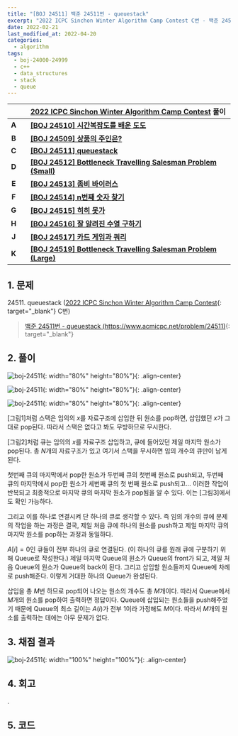 ```yaml
---
title: "[BOJ 24511] 백준 24511번 - queuestack"
excerpt: "2022 ICPC Sinchon Winter Algorithm Camp Contest C번 - 백준 24511번 queuestack 풀이"
date: 2022-02-21
last_modified_at: 2022-04-20
categories:
  - algorithm
tags:
  - boj-24000-24999
  - c++
  - data_structures
  - stack
  - queue
---
```


|||[2022 ICPC Sinchon Winter Algorithm Camp Contest](https://burningfalls.github.io/contest/2022-swac-baekjoon-contest/) 풀이|
|:---:|:---:|:---|
|**A**||**[[BOJ 24510] 시간복잡도를 배운 도도](https://burningfalls.github.io/algorithm/boj-24510/)**|
|**B**||**[[BOJ 24509] 상품의 주인은?](https://burningfalls.github.io/algorithm/boj-24509/)**|
|**C**||**[[BOJ 24511] queuestack](https://burningfalls.github.io/algorithm/boj-24511/)**|
|**D**||**[[BOJ 24512] Bottleneck Travelling Salesman Problem (Small)](https://burningfalls.github.io/algorithm/boj-24512/)**|
|**E**||**[[BOJ 24513] 좀비 바이러스](https://burningfalls.github.io/algorithm/boj-24513/)**|
|**F**||**[[BOJ 24514] n번째 숫자 찾기](https://burningfalls.github.io/algorithm/boj-24514/)**|
|**G**||**[[BOJ 24515] 히히 못가](https://burningfalls.github.io/algorithm/boj-24515/)**|
|**H**||**[[BOJ 24516] 잘 알려진 수열 구하기](https://burningfalls.github.io/algorithm/boj-24516/)**|
|**J**||**[[BOJ 24517] 카드 게임과 쿼리](https://burningfalls.github.io/algorithm/boj-24517/)**|
|**K**||**[[BOJ 24519] Bottleneck Travelling Salesman Problem (Large)](https://burningfalls.github.io/algorithm/boj-24519/)**|

## 1. 문제
$24511$. queuestack ([2022 ICPC Sinchon Winter Algorithm Camp Contest](https://burningfalls.github.io/contest/2022-swac-baekjoon-contest/){: target="_blank"} C번)

> [백준 24511번 - queuestack (https://www.acmicpc.net/problem/24511)](https://www.acmicpc.net/problem/24511){: target="_blank"}

## 2. 풀이

![boj-24511](https://user-images.githubusercontent.com/30232837/161195524-e7d064fc-a3db-4858-b1fc-1ca61a1d9ca4.png "boj-24511"){: width="80%" height="80%"}{: .align-center}

![boj-24511](https://user-images.githubusercontent.com/30232837/161195592-d33b5e7d-4cd6-4120-a380-ae154beadd8b.png "boj-24511"){: width="80%" height="80%"}{: .align-center}

![boj-24511](https://user-images.githubusercontent.com/30232837/161195616-62c0ad6b-1d96-46e8-8990-9e977cb4d228.png "boj-24511"){: width="80%" height="80%"}{: .align-center}

[그림1]처럼 스택은 임의의 $x$를 자료구조에 삽입한 뒤 원소를 pop하면, 삽입했던 $x$가 그대로 pop된다. 따라서 스택은 없다고 봐도 무방하므로 무시한다. 

[그림2]처럼 큐는 임의의 $x$를 자료구조 삽입하고, 큐에 들어있던 제일 마지막 원소가 pop된다. 총 $N$개의 자료구조가 있고 여기서 스택을 무시하면 임의 개수의 큐만이 남게 된다. 

첫번째 큐의 마지막에서 pop한 원소가 두번째 큐의 첫번째 원소로 push되고, 두번째 큐의 마지막에서 pop한 원소가 세번째 큐의 첫 번째 원소로 push되고… 이러한 작업이 반복되고 최종적으로 마지막 큐의 마지막 원소가 pop됨을 알 수 있다. 이는 [그림3]에서도 확인 가능하다. 

그리고 이를 하나로 연결시켜 단 하나의 큐로 생각할 수 있다. 즉 임의 개수의 큐에 문제의 작업을 하는 과정은 결국, 제일 처음 큐에 하나의 원소를 push하고 제일 마지막 큐의 마지막 원소를 pop하는 과정과 동일하다.

$A[i]=0$인 큐들이 전부 하나의 큐로 연결된다. (이 하나의 큐를 원래 큐에 구분하기 위해 Queue로 작성한다.) 제일 마지막 Queue의 원소가 Queue의 front가 되고, 제일 처음 Queue의 원소가 Queue의 back이 된다. 그리고 삽입할 원소들까지 Queue에 차례로 push해준다. 이렇게 거대한 하나의 Queue가 완성된다. 

삽입을 총 $M$번 하므로 pop되어 나오는 원소의 개수도 총 $M$개이다. 따라서 Queue에서 $M$개의 원소를 pop하여 출력하면 정답이다. Queue에 삽입되는 원소들을 push해주었기 때문에 Queue의 최소 길이는 $A(i)$가 전부 $1$이라 가정해도 $M$이다. 따라서 $M$개의 원소를 출력하는 데에는 아무 문제가 없다.

## 3. 채점 결과

![boj-24511](https://user-images.githubusercontent.com/30232837/161195682-f2a035dc-2725-49e2-857e-04935691a71d.png "boj-24511"){: width="100%" height="100%"}{: .align-center}

## 4. 회고

.

## 5. 코드

<script src="https://gist.github.com/BurningFalls/19ab8a7a6a46a6f4d757b6b9e1e02f6c.js"></script>